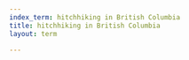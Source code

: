```yaml
---
index_term: hitchhiking in British Columbia
title: hitchhiking in British Columbia
layout: term

---
```


